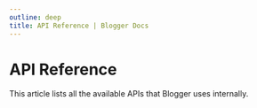 ```yaml
---
outline: deep
title: API Reference | Blogger Docs
---
```


# API Reference <Badge type="tip" text="v2.0.0" />

This article lists all the available APIs that Blogger uses internally.

